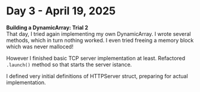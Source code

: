 # Day 3 - April 19, 2025

**Building a DynamicArray: Trial 2**  
That day, I tried again implementing my own DynamicArray. I wrote several methods, which in turn nothing worked. I even tried freeing a memory block which was never malloced! 

However I finished basic TCP server implementation at least. Refactored `.launch()` method so that starts the server istance.

I defined very initial definitions of HTTPServer struct, preparing for actual implementation.